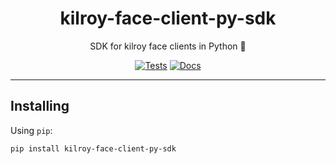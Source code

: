 <h1 align="center">kilroy-face-client-py-sdk</h1>

<div align="center">

SDK for kilroy face clients in Python 🧰

[![Tests](https://github.com/kilroybot/kilroy-face-client-py-sdk/actions/workflows/test-multiplatform.yml/badge.svg)](https://github.com/kilroybot/kilroy-face-client-py-sdk/actions/workflows/test-multiplatform.yml)
[![Docs](https://github.com/kilroybot/kilroy-face-client-py-sdk/actions/workflows/docs.yml/badge.svg)](https://github.com/kilroybot/kilroy-face-client-py-sdk/actions/workflows/docs.yml)

</div>

---

## Installing

Using `pip`:

```sh
pip install kilroy-face-client-py-sdk
```
